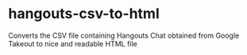 # hangouts-csv-to-html
Converts the CSV file containing Hangouts Chat obtained from Google Takeout to nice and readable HTML file
